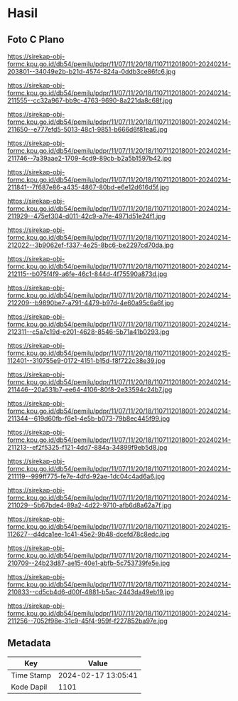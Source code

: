 # Hasil

## Foto C Plano

https://sirekap-obj-formc.kpu.go.id/db54/pemilu/pdpr/11/07/11/20/18/1107112018001-20240214-203801--34049e2b-b21d-4574-824a-0ddb3ce86fc6.jpg

https://sirekap-obj-formc.kpu.go.id/db54/pemilu/pdpr/11/07/11/20/18/1107112018001-20240214-211555--cc32a967-bb9c-4763-9690-8a221da8c68f.jpg

https://sirekap-obj-formc.kpu.go.id/db54/pemilu/pdpr/11/07/11/20/18/1107112018001-20240214-211650--e777efd5-5013-48c1-9851-b666d6f81ea6.jpg

https://sirekap-obj-formc.kpu.go.id/db54/pemilu/pdpr/11/07/11/20/18/1107112018001-20240214-211746--7a39aae2-1709-4cd9-89cb-b2a5b1597b42.jpg

https://sirekap-obj-formc.kpu.go.id/db54/pemilu/pdpr/11/07/11/20/18/1107112018001-20240214-211841--7f687e86-a435-4867-80bd-e6e12d616d5f.jpg

https://sirekap-obj-formc.kpu.go.id/db54/pemilu/pdpr/11/07/11/20/18/1107112018001-20240214-211929--475ef304-d011-42c9-a7fe-4971d51e24f1.jpg

https://sirekap-obj-formc.kpu.go.id/db54/pemilu/pdpr/11/07/11/20/18/1107112018001-20240214-212022--3b9062ef-f337-4e25-8bc6-be2297cd70da.jpg

https://sirekap-obj-formc.kpu.go.id/db54/pemilu/pdpr/11/07/11/20/18/1107112018001-20240214-212115--b075f4f9-a6fe-46c1-844d-4f75590a873d.jpg

https://sirekap-obj-formc.kpu.go.id/db54/pemilu/pdpr/11/07/11/20/18/1107112018001-20240214-212209--b9890be7-a791-4479-b97d-4e60a95c6a6f.jpg

https://sirekap-obj-formc.kpu.go.id/db54/pemilu/pdpr/11/07/11/20/18/1107112018001-20240214-212311--c5a7c19d-e201-4628-8546-5b71a41b0293.jpg

https://sirekap-obj-formc.kpu.go.id/db54/pemilu/pdpr/11/07/11/20/18/1107112018001-20240215-112401--310755e9-0172-4151-b15d-f8f722c38e39.jpg

https://sirekap-obj-formc.kpu.go.id/db54/pemilu/pdpr/11/07/11/20/18/1107112018001-20240214-211446--20a531b7-ee64-4106-80f8-2e33594c24b7.jpg

https://sirekap-obj-formc.kpu.go.id/db54/pemilu/pdpr/11/07/11/20/18/1107112018001-20240214-211344--619d60fb-f6e1-4e5b-b073-79b8ec445f99.jpg

https://sirekap-obj-formc.kpu.go.id/db54/pemilu/pdpr/11/07/11/20/18/1107112018001-20240214-211213--ef2f5325-f121-4dd7-884a-34899f9eb5d8.jpg

https://sirekap-obj-formc.kpu.go.id/db54/pemilu/pdpr/11/07/11/20/18/1107112018001-20240214-211119--999ff775-fe7e-4dfd-92ae-1dc04c4ad6a6.jpg

https://sirekap-obj-formc.kpu.go.id/db54/pemilu/pdpr/11/07/11/20/18/1107112018001-20240214-211029--5b67bde4-89a2-4d22-9710-afb6d8a62a7f.jpg

https://sirekap-obj-formc.kpu.go.id/db54/pemilu/pdpr/11/07/11/20/18/1107112018001-20240215-112627--d4dca1ee-1c41-45e2-9b48-dcefd78c8edc.jpg

https://sirekap-obj-formc.kpu.go.id/db54/pemilu/pdpr/11/07/11/20/18/1107112018001-20240214-210709--24b23d87-ae15-40e1-abfb-5c753739fe5e.jpg

https://sirekap-obj-formc.kpu.go.id/db54/pemilu/pdpr/11/07/11/20/18/1107112018001-20240214-210833--cd5cb4d6-d00f-4881-b5ac-2443da49eb19.jpg

https://sirekap-obj-formc.kpu.go.id/db54/pemilu/pdpr/11/07/11/20/18/1107112018001-20240214-211256--7052f98e-31c9-45f4-959f-f227852ba97e.jpg


## Metadata

| Key        | Value               |
| ---------- | ------------------- |
| Time Stamp | 2024-02-17 13:05:41 |
| Kode Dapil | 1101                |



